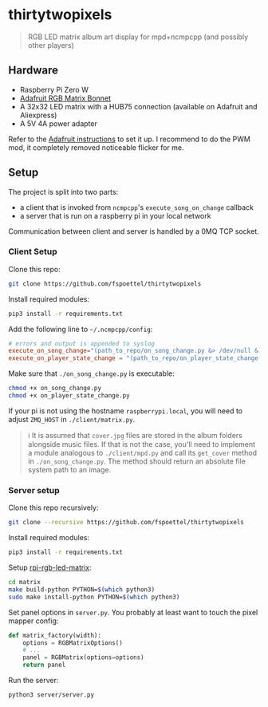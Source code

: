 # thirtytwopixels

> RGB LED matrix album art display for mpd+ncmpcpp (and possibly other players)

## Hardware

- Raspberry Pi Zero W
- [Adafruit RGB Matrix Bonnet](https://www.adafruit.com/product/3211)
- A 32x32 LED matrix with a HUB75 connection (available on Adafruit and Aliexpress)
- A 5V 4A power adapter

Refer to the [Adafruit instructions](https://learn.adafruit.com/adafruit-rgb-matrix-bonnet-for-raspberry-pi/) to set it up.
I recommend to do the PWM mod, it completely removed noticeable flicker for me.

## Setup

The project is split into two parts:

- a client that is invoked from `ncmpcpp`'s `execute_song_on_change` callback
- a server that is run on a raspberry pi in your local network

Communication between client and server is handled by a 0MQ TCP socket.

### Client Setup

Clone this repo:

``` sh
git clone https://github.com/fspoettel/thirtytwopixels
```

Install required modules:

```sh
pip3 install -r requirements.txt
```

Add the following line to `~/.ncmpcpp/config`:

```conf
# errors and output is appended to syslog
execute_on_song_change="(path_to_repo/on_song_change.py &> /dev/null &)"
execute_on_player_state_change = "(path_to_repo/on_player_state_change.py &> /dev/null &)"
```

Make sure that `./on_song_change.py` is executable:

```sh
chmod +x on_song_change.py
chmod +x on_player_state_change.py
```

If your pi is not using the hostname `raspberrypi.local`, you will need to adjust `ZMQ_HOST` in `./client/matrix.py`.

> ℹ️ It is assumed that `cover.jpg` files are stored in the album folders alongside music files. If that is not the case, you'll need to implement a module analogous to `./client/mpd.py` and call its `get_cover` method in `./on_song_change.py`. The method should return an absolute file system path to an image.

### Server setup

Clone this repo recursively:

```sh
git clone --recursive https://github.com/fspoettel/thirtytwopixels
```

Install required modules:

```sh
pip3 install -r requirements.txt
```

Setup [rpi-rgb-led-matrix](https://github.com/hzeller/rpi-rgb-led-matrix):

```sh
cd matrix
make build-python PYTHON=$(which python3)
sudo make install-python PYTHON=$(which python3)
```

Set panel options in `server.py`. You probably at least want to touch the pixel mapper config:

```py
def matrix_factory(width):
    options = RGBMatrixOptions()
    # ...
    panel = RGBMatrix(options=options)
    return panel

```

Run the server:

```sh
python3 server/server.py
```
